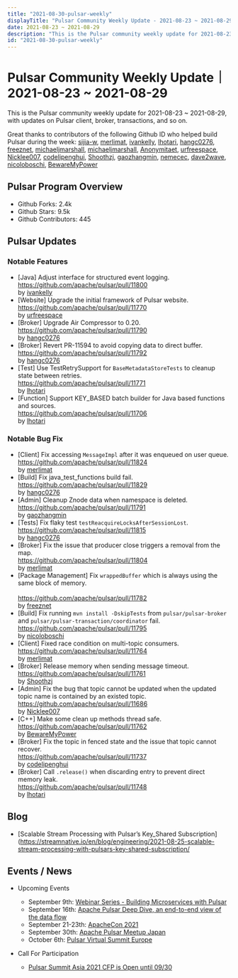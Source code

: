 ```yaml
---
title: "2021-08-30-pulsar-weekly"
displayTitle: "Pulsar Community Weekly Update - 2021-08-23 ~ 2021-08-29"
date: 2021-08-23 ~ 2021-08-29
description: "This is the Pulsar community weekly update for 2021-08-23 ~ 2021-08-29, with updates on Pulsar client, broker, transactions, and so on."
id: "2021-08-30-pulsar-weekly"
---
```


# Pulsar Community Weekly Update｜ 2021-08-23 ~ 2021-08-29

This is the Pulsar community weekly update for 2021-08-23 ~ 2021-08-29, with updates on Pulsar client, broker, transactions, and so on.

Great thanks to contributors of the following Github ID who helped build Pulsar during the week:
[sijia-w](https://github.com/sijia-w), [merlimat](https://github.com/merlimat), [ivankelly](https://github.com/ivankelly), [lhotari](https://github.com/lhotari), [hangc0276](https://github.com/hangc0276), [freeznet](https://github.com/freeznet), [michaeljmarshall](https://github.com/michaeljmarshall), [michaeljmarshall](https://github.com/michaeljmarshall), [Anonymitaet](https://github.com/Anonymitaet), [urfreespace](https://github.com/urfreespace), [Nicklee007](https://github.com/Nicklee007), [codelipenghui](https://github.com/codelipenghui), [Shoothzj](https://github.com/Shoothzj), [gaozhangmin](https://github.com/gaozhangmin), [nemecec](https://github.com/nemecec), [dave2wave](https://github.com/dave2wave), [nicoloboschi](https://github.com/nicoloboschi), [BewareMyPower](https://github.com/BewareMyPower)


## Pulsar Program Overview
- Github Forks: 2.4k
- Github Stars: 9.5k
- Github Contributors: 445

## Pulsar Updates

### Notable Features
- [Java] Adjust interface for structured event logging. 
<br>https://github.com/apache/pulsar/pull/11800 
<br>by [ivankelly](https://github.com/ivankelly)
- [Website] Upgrade the initial framework of Pulsar website.
<br>https://github.com/apache/pulsar/pull/11770 
<br>by [urfreespace](https://github.com/urfreespace)
- [Broker] Upgrade Air Compressor to 0.20.
<br>https://github.com/apache/pulsar/pull/11790 
<br>by [hangc0276](https://github.com/hangc0276)
- [Broker] Revert PR-11594 to avoid copying data to direct buffer. 
<br>https://github.com/apache/pulsar/pull/11792 
<br>by [hangc0276](https://github.com/hangc0276)
- [Test] Use TestRetrySupport for `BaseMetadataStoreTests` to cleanup state between retries.
<br>https://github.com/apache/pulsar/pull/11771 
<br>by [lhotari](https://github.com/lhotari)
- [Function] Support KEY_BASED batch builder for Java based functions and sources. 
<br>https://github.com/apache/pulsar/pull/11706 
<br>by [lhotari](https://github.com/lhotari)


### Notable Bug Fix
- [Client] Fix accessing `MessageImpl` after it was enqueued on user queue. 
<br>https://github.com/apache/pulsar/pull/11824
<br>by [merlimat](https://github.com/merlimat)
- [Build] Fix java_test_functions build fail. 
<br>https://github.com/apache/pulsar/pull/11829 
<br>by [hangc0276](https://github.com/hangc0276)
- [Admin] Cleanup Znode data when namespace is deleted. 
<br>https://github.com/apache/pulsar/pull/11791 
<br>by [gaozhangmin](https://github.com/gaozhangmin)
- [Tests] Fix flaky test `testReacquireLocksAfterSessionLost`. 
<br>https://github.com/apache/pulsar/pull/11815 
<br>by [hangc0276](https://github.com/hangc0276)
- [Broker] Fix the issue that producer close triggers a removal from the map. 
<br>https://github.com/apache/pulsar/pull/11804 
<br>by [merlimat](https://github.com/merlimat)
- [Package Management] Fix `wrappedBuffer` which is always using the same block of memory.  
<br>https://github.com/apache/pulsar/pull/11782 
<br>by [freeznet](https://github.com/freeznet)
- [Build] Fix running `mvn install -DskipTests` from `pulsar/pulsar-broker` and `pulsar/pulsar-transaction/coordinator` fail. 
<br>https://github.com/apache/pulsar/pull/11795 
<br>by [nicoloboschi](https://github.com/nicoloboschi)
- [Client] Fixed race condition on multi-topic consumers. 
<br>https://github.com/apache/pulsar/pull/11764 
<br>by [merlimat](https://github.com/merlimat)
- [Broker] Release memory when sending message timeout. 
<br>https://github.com/apache/pulsar/pull/11761 
<br>by [Shoothzj](https://github.com/Shoothzj)
- [Admin] Fix the bug that topic cannot be updated when the updated topic name is contained by an existed topic. 
<br>https://github.com/apache/pulsar/pull/11686 
<br>by [Nicklee007](https://github.com/Nicklee007)
- [C++] Make some clean up methods thread safe. 
<br>https://github.com/apache/pulsar/pull/11762 
<br>by [BewareMyPower](https://github.com/BewareMyPower)
- [Broker] Fix the topic in fenced state and the issue that topic cannot recover. 
<br>https://github.com/apache/pulsar/pull/11737
<br>by [codelipenghui](https://github.com/codelipenghui)
- [Broker] Call `.release()` when discarding entry to prevent direct memory leak. 
<br>https://github.com/apache/pulsar/pull/11748 
<br>by [lhotari](https://github.com/lhotari)

## Blog
- [Scalable Stream Processing with Pulsar’s Key_Shared Subscription](https://streamnative.io/en/blog/engineering/2021-08-25-scalable-stream-processing-with-pulsars-key-shared-subscription/

## Events / News
- Upcoming Events
    - September 9th: [Webinar Series - Building Microservices with Pulsar](https://streamnative.zoom.us/webinar/register/WN_0vVCCqGhQ4G1978pZvxwZg)
    - September 16th: [Apache Pulsar Deep Dive, an end-to-end view of the data flow](https://www.meetup.com/netherlands-apache-pulsar-meetup/events/280174947/)
    - September 21-23th: [ApacheCon 2021](https://www.apachecon.com/acah2021/)
    - September 30th: [Apache Pulsar Meetup Japan](https://japan-pulsar-user-group.connpass.com/event/222026/)
    - October 6th: [Pulsar Virtual Summit Europe](https://hopin.com/events/pulsar-summit-europe-2021)

- Call For Participation
    - [Pulsar Summit Asia 2021 CFP is Open until 09/30](https://pulsar.apache.org/blog/2021/08/18/asia-cfp/)
